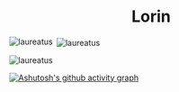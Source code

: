 <h1 align="center">Lorin</h1>


<p><img align="left" src="https://github-readme-stats.vercel.app/api/top-langs?username=laureatus&show_icons=true&locale=en&layout=compact&langs_count=41" alt="laureatus" /></p>


<p>&nbsp;<img align="center" src="https://github-readme-stats.vercel.app/api?username=laureatus&show_icons=true&locale=en" alt="laureatus" /></p>


<p><img align="center" src="https://github-readme-streak-stats.herokuapp.com/?user=laureatus&" alt="laureatus" /></p>

[![Ashutosh's github activity graph](https://activity-graph.herokuapp.com/graph?username=Laureatus&theme=github)](https://github.com/ashutosh00710/github-readme-activity-graph)
